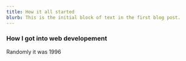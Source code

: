 ```yaml
---
title: How it all started
blurb: This is the initial block of text in the first blog post. 
---
```


### How I got into web developement 

<p>Randomly it was 1996</p>
